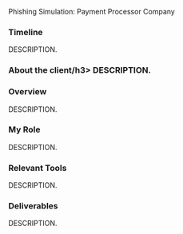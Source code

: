 Phishing Simulation: Payment Processor Company  

<h3>Timeline</h3>
DESCRIPTION.
<br>

<h3>About the client/h3>
DESCRIPTION.
<br>

<h3>Overview</h3>
DESCRIPTION.
<br>

<h3>My Role</h3>
DESCRIPTION.
<br>

<h3>Relevant Tools</h3>
DESCRIPTION.
<br>

<h3>Deliverables</h3>
DESCRIPTION.<br>
